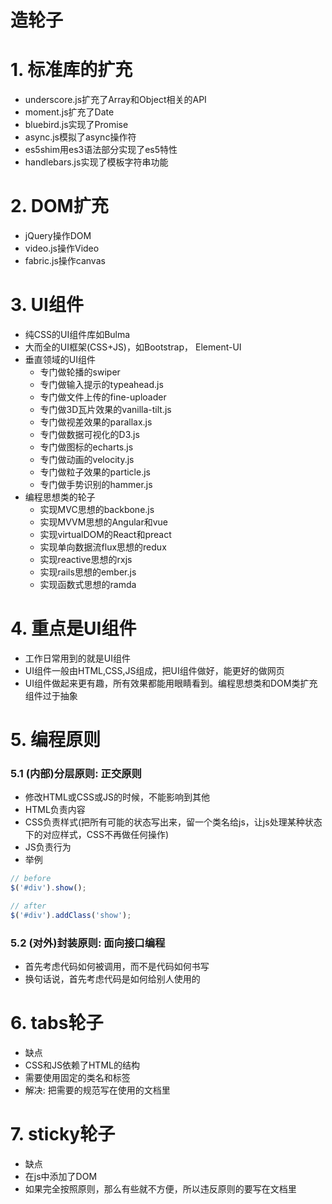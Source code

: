# 造轮子
# 1. 标准库的扩充
+ underscore.js扩充了Array和Object相关的API
+ moment.js扩充了Date
+ bluebird.js实现了Promise
+ async.js模拟了async操作符
+ es5shim用es3语法部分实现了es5特性
+ handlebars.js实现了模板字符串功能

# 2. DOM扩充
+ jQuery操作DOM
+ video.js操作Video
+ fabric.js操作canvas

# 3. UI组件
+ 纯CSS的UI组件库如Bulma
+ 大而全的UI框架(CSS+JS)，如Bootstrap， Element-UI
+ 垂直领域的UI组件
	+ 专门做轮播的swiper
	+ 专门做输入提示的typeahead.js
	+ 专门做文件上传的fine-uploader
	+ 专门做3D瓦片效果的vanilla-tilt.js
	+ 专门做视差效果的parallax.js
	+ 专门做数据可视化的D3.js
	+ 专门做图标的echarts.js
	+ 专门做动画的velocity.js
	+ 专门做粒子效果的particle.js
	+ 专门做手势识别的hammer.js
+ 编程思想类的轮子
	+ 实现MVC思想的backbone.js
	+ 实现MVVM思想的Angular和vue
	+ 实现virtualDOM的React和preact
	+ 实现单向数据流flux思想的redux
	+ 实现reactive思想的rxjs
	+ 实现rails思想的ember.js
	+ 实现函数式思想的ramda

# 4. 重点是UI组件
+ 工作日常用到的就是UI组件
+ UI组件一般由HTML,CSS,JS组成，把UI组件做好，能更好的做网页
+ UI组件做起来更有趣，所有效果都能用眼睛看到。编程思想类和DOM类扩充组件过于抽象

# 5. 编程原则
### 5.1 (内部)分层原则: 正交原则
+ 修改HTML或CSS或JS的时候，不能影响到其他
+ HTML负责内容
+ CSS负责样式(把所有可能的状态写出来，留一个类名给js，让js处理某种状态下的对应样式，CSS不再做任何操作)
+ JS负责行为
+ 举例

```javascript
// before
$('#div').show();

// after
$('#div').addClass('show');
```

### 5.2 (对外)封装原则: 面向接口编程
+ 首先考虑代码如何被调用，而不是代码如何书写
+ 换句话说，首先考虑代码是如何给别人使用的


# 6. tabs轮子
+ 缺点
+ CSS和JS依赖了HTML的结构
+ 需要使用固定的类名和标签
+ 解决: 把需要的规范写在使用的文档里

# 7. sticky轮子
+ 缺点
+ 在js中添加了DOM
+ 如果完全按照原则，那么有些就不方便，所以违反原则的要写在文档里







